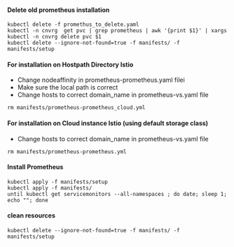 #### **Delete old prometheus installation**
```
kubectl delete -f promethus_to_delete.yaml
kubectl -n cnvrg  get pvc | grep prometheus | awk '{print $1}' | xargs kubectl -n cnvrg delete pvc $1
kubectl delete --ignore-not-found=true -f manifests/ -f manifests/setup
```
#### **For installation on Hostpath Directory Istio**
- Change nodeaffinity in prometheus-prometheus.yaml filei 
- Make sure the local path is correct 
- Change hosts to correct domain_name in prometheus-vs.yaml file
```
rm manifests/prometheus-prometheus_cloud.yml
```
#### **For installation on Cloud instance Istio (using default storage class)**
- Change hosts to correct domain_name in prometheus-vs.yaml file
```
rm manifests/prometheus-prometheus.yml
```

#### **Install Prometheus**
```
kubectl apply -f manifests/setup
kubectl apply -f manifests/
until kubectl get servicemonitors --all-namespaces ; do date; sleep 1; echo ""; done
```


#### clean resources
```
kubectl delete --ignore-not-found=true -f manifests/ -f manifests/setup
```
